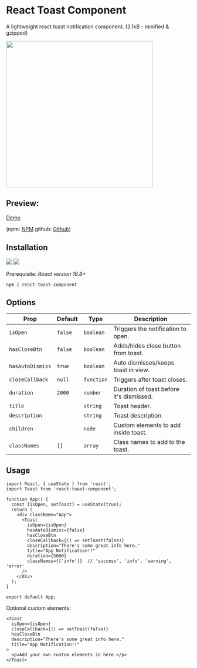 # React Toast Component

A lightweight react toast notification component. (3.1kB - minified & gzipped)

<img src="https://sue.fyi/images/toast.png" width="400px" />

## Preview:

[Demo](https://toast.monster/)

(npm: [NPM](https://www.npmjs.com/package/react-toast-component)
github: [Github](https://github.com/tumfoodery/react-toast-component/blob/master/README.md))

## Installation

<img src="https://img.shields.io/npm/dt/react-toast-component.svg" /> <img src="https://img.shields.io/npm/dw/react-toast-component.svg" />

Prerequisite: <i>React version 16.8+</i>

`npm i react-toast-component`

## Options

| Prop             | Default | Type       | Description                              |
| ---------------- | ------- | ---------- | ---------------------------------------- |
| `isOpen`         | `false` | `boolean`  | Triggers the notification to open.       |
| `hasCloseBtn`    | `false` | `boolean`  | Adds/hides close button from toast.      |
| `hasAutoDismiss` | `true`  | `boolean`  | Auto dismisses/keeps toast in view.      |
| `closeCallback`  | `null`  | `function` | Triggers after toast closes.             |
| `duration`       | `2000`  | `number`   | Duration of toast before it's dismissed. |
| `title`          |         | `string`   | Toast header.                            |
| `description`    |         | `string`   | Toast description.                       |
| `children`       |         | `node`     | Custom elements to add inside toast.     |
| `classNames`     | `[]`    | `array`    | Class names to add to the toast.         |

## Usage

```
import React, { useState } from 'react';
import Toast from 'react-toast-component';

function App() {
  const [isOpen, setToast] = useState(true);
  return (
    <div className="App">
      <Toast
        isOpen={isOpen}
        hasAutoDismiss={false}
        hasCloseBtn
        closeCallback={() => setToast(false)}
        description="There's some great info here."
        title="App Notification!!"
        duration={5000}
        classNames={['info']}  // 'success', 'info', 'warning', 'error'
      />
    </div>
  );
}

export default App;
```

Optional custom elements:

```
<Toast
  isOpen={isOpen}
  closeCallback={() => setToast(false)}
  hasCloseBtn
  description="There's some great info here."
  title="App Notification!!"
>
  <p>Add your own custom elements in here.</p>
</Toast>
```
